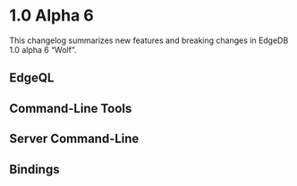 # 1.0 Alpha 6

This changelog summarizes new features and breaking changes in EdgeDB 1.0 alpha 6 “Wolf”.

## EdgeQL

## Command-Line Tools

## Server Command-Line

## Bindings

